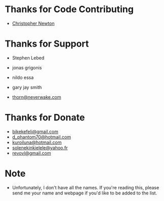 # Thanks for Code Contributing
* [Christopher Newton](https://github.com/chrstphrknwtn)

# Thanks for Support
* Stephen Lebed
* jonas grigonis
* nildo essa
* gary jay smith

* thorn@neverwake.com

# Thanks for Donate
* bikekefeli@gmail.com
* d_phantom70@hotmail.com
* kuroiluna@hotmail.com
* solenekinkielele@yahoo.fr
* revovl@gmail.com

# Note
* Unfortunately, I don't have all the names. If you're reading this, please send me your name and webpage if you'd like to be added to the list.
